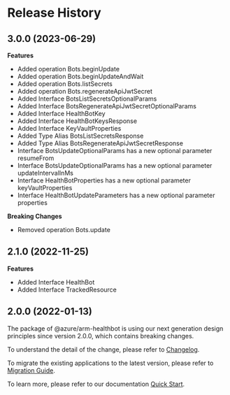 # Release History
    
## 3.0.0 (2023-06-29)
    
**Features**

  - Added operation Bots.beginUpdate
  - Added operation Bots.beginUpdateAndWait
  - Added operation Bots.listSecrets
  - Added operation Bots.regenerateApiJwtSecret
  - Added Interface BotsListSecretsOptionalParams
  - Added Interface BotsRegenerateApiJwtSecretOptionalParams
  - Added Interface HealthBotKey
  - Added Interface HealthBotKeysResponse
  - Added Interface KeyVaultProperties
  - Added Type Alias BotsListSecretsResponse
  - Added Type Alias BotsRegenerateApiJwtSecretResponse
  - Interface BotsUpdateOptionalParams has a new optional parameter resumeFrom
  - Interface BotsUpdateOptionalParams has a new optional parameter updateIntervalInMs
  - Interface HealthBotProperties has a new optional parameter keyVaultProperties
  - Interface HealthBotUpdateParameters has a new optional parameter properties

**Breaking Changes**

  - Removed operation Bots.update
    
    
## 2.1.0 (2022-11-25)
    
**Features**

  - Added Interface HealthBot
  - Added Interface TrackedResource
    
    
## 2.0.0 (2022-01-13)

The package of @azure/arm-healthbot is using our next generation design principles since version 2.0.0, which contains breaking changes.

To understand the detail of the change, please refer to [Changelog](https://aka.ms/js-track2-changelog).

To migrate the existing applications to the latest version, please refer to [Migration Guide](https://aka.ms/js-track2-migration-guide).

To learn more, please refer to our documentation [Quick Start](https://aka.ms/js-track2-quickstart).
